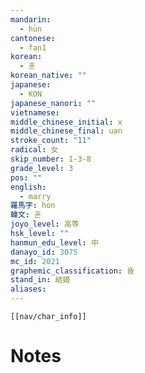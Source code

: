 ```yaml
---
mandarin:
  - hūn
cantonese:
  - fan1
korean:
  - 혼
korean_native: ""
japanese:
  - KON
japanese_nanori: ""
vietnamese:
middle_chinese_initial: x
middle_chinese_final: uən
stroke_count: "11"
radical: 女
skip_number: 1-3-8
grade_level: 3
pos: ""
english:
  - marry
羅馬字: hon
韓文: 혼
joyo_level: 高等
hsk_level: ""
hanmun_edu_level: 中
danayo_id: 3075
mc_id: 2021
graphemic_classification: 昏
stand_in: 結婚
aliases:
---
```

```meta-bind-embed
[[nav/char_info]]
```

# Notes
